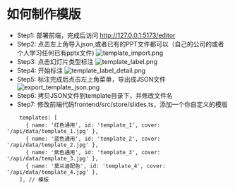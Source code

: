 # 如何制作模版
- Step1: 部署前端，完成后访问 http://127.0.0.1:5173/editor
- Step2: 点击左上角导入json,或者已有的PPT文件都可以（自己的公司的或者个人学习任何已有pptx文件)
![template_import.png](template_import.png)
- Step3: 点击幻灯片类型标注
![template_label.png](template_label.png)
- Step4: 开始标注
![template_label_detail.png](template_label_detail.png)
- Step5: 标注完成后点击左上角菜单，导出成JSON文件
![export_template_json.png](export_template_json.png)
- Step6: 拷贝JSON文件到template目录下，并修改文件名
- Step7: 修改前端代码frontend/src/store/slides.ts，添加一个你自定义的模版
```
    templates: [
      { name: '红色通用', id: 'template_1', cover: '/api/data/template_1.jpg' },
      { name: '蓝色通用', id: 'template_2', cover: '/api/data/template_2.jpg' },
      { name: '紫色通用', id: 'template_3', cover: '/api/data/template_3.jpg' },
      { name: '莫兰迪配色', id: 'template_4', cover: '/api/data/template_4.jpg' },
    ], // 模板
```